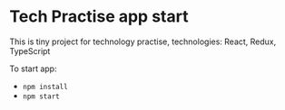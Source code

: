 # Tech Practise app start

This is tiny project for technology practise, technologies: React, Redux, TypeScript

To start app:
- `npm install`
- `npm start`


